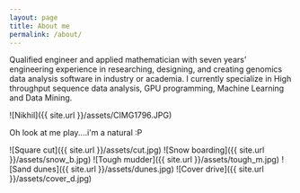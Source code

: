```yaml
---
layout: page
title: About me
permalink: /about/
---
```


<p class="message">
Qualified engineer and applied mathematician with seven years’ engineering experience in researching, designing, and creating genomics data analysis software in industry or academia. I currently specialize in High throughput sequence data analysis, GPU programming, Machine Learning and Data Mining.
</p>

![Nikhil]({{ site.url }}/assets/CIMG1796.JPG)

<p class="message">
  Oh look at me play....i'm a natural :P
</p>

![Square cut]({{ site.url }}/assets/cut.jpg)
![Snow boarding]({{ site.url }}/assets/snow_b.jpg)
![Tough mudder]({{ site.url }}/assets/tough_m.jpg)
![Sand dunes]({{ site.url }}/assets/dunes.jpg)
![Cover drive]({{ site.url }}/assets/cover_d.jpg)
